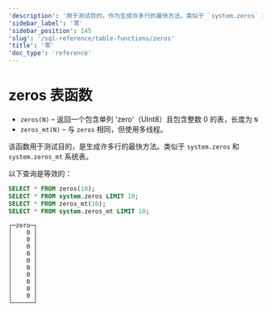 ```yaml
---
'description': '用于测试目的，作为生成许多行的最快方法。类似于 `system.zeros` 和 `system.zeros_mt` 系统表。'
'sidebar_label': '零'
'sidebar_position': 145
'slug': '/sql-reference/table-functions/zeros'
'title': '零'
'doc_type': 'reference'
---
```



# zeros 表函数

* `zeros(N)` – 返回一个包含单列 'zero'（UInt8）且包含整数 0 的表，长度为 `N`
* `zeros_mt(N)` – 与 `zeros` 相同，但使用多线程。

该函数用于测试目的，是生成许多行的最快方法。类似于 `system.zeros` 和 `system.zeros_mt` 系统表。

以下查询是等效的：

```sql
SELECT * FROM zeros(10);
SELECT * FROM system.zeros LIMIT 10;
SELECT * FROM zeros_mt(10);
SELECT * FROM system.zeros_mt LIMIT 10;
```

```response
┌─zero─┐
│    0 │
│    0 │
│    0 │
│    0 │
│    0 │
│    0 │
│    0 │
│    0 │
│    0 │
│    0 │
└──────┘
```
